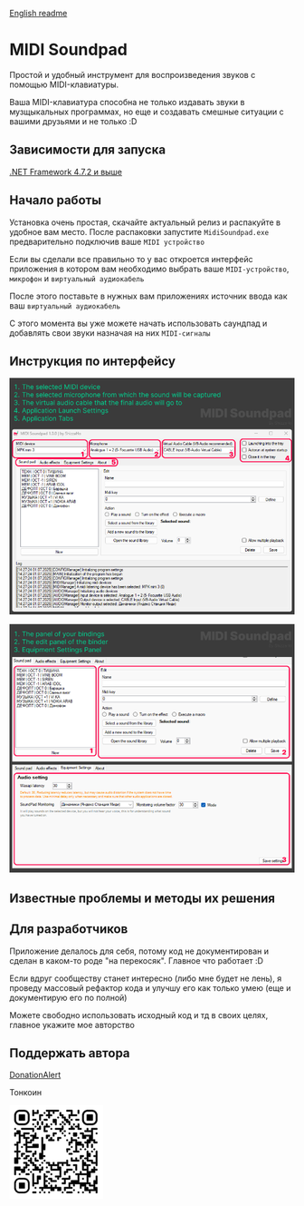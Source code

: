 [English readme](/README.md)

# MIDI Soundpad

Простой и удобный инструмент для воспроизведения звуков с помощью MIDI-клавиатуры. 

Ваша MIDI-клавиатура способна не только издавать звуки в музщыкальных программах, но еще и создавать смешные ситуации с вашими друзьями и не только :D

## Зависимости для запуска

[.NET Framework 4.7.2 и выше](https://dotnet.microsoft.com/download)

## Начало работы

Установка очень простая, скачайте актуальный релиз и распакуйте в удобное вам место.
После распаковки запустите `MidiSoundpad.exe` предварительно подключив ваше `MIDI устройство` 

Если вы сделали все правильно то у вас откроется интерфейс приложения в котором вам необходимо выбрать ваше `MIDI-устройство`, `микрофон` и `виртуальный аудиокабель`

После этого поставьте в нужных вам приложениях источник ввода как ваш `виртуальный аудиокабель`

С этого момента вы уже можете начать использовать саундпад и добавлять свои звуки назначая на них `MIDI-сигналы`

## Инструкция по интерфейсу

![](img1.png)

![](img2.png)

## Известные проблемы и методы их решения

## Для разработчиков

Приложение делалось для себя, потому код не документирован и сделан в каком-то роде "на перекосяк". Главное что работает :D

Если вдруг сообществу станет интересно (либо мне будет не лень), я проведу массовый рефактор кода и улучшу его как только умею (еще и документирую его по полной)

Можете свободно использовать исходный код и тд в своих целях, главное укажите мое авторство

## Поддержать автора

[DonationAlert](https://www.donationalerts.com/r/shizzaho)

Тонкоин

![Тонкоин](TONQR.png)

